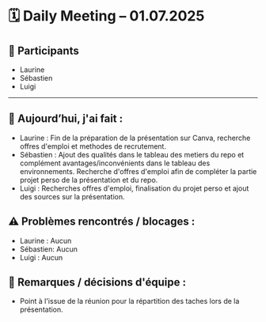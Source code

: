 # 🗓️ Daily Meeting – 01.07.2025

## 👥 Participants
- Laurine
- Sébastien
- Luigi

---

## 🎯 Aujourd’hui, j'ai fait :
- Laurine : Fin de la préparation de la présentation sur Canva, recherche offres d'emploi et methodes de recrutement.
- Sébastien : Ajout des qualités dans le tableau des metiers du repo et complément avantages/inconvénients dans le tableau des environnements. Recherche d'offres d'emploi afin de compléter la partie projet perso de la présentation et du repo.
- Luigi : Recherches offres d'emploi, finalisation du projet perso et ajout des sources sur la présentation.

## ⚠️ Problèmes rencontrés / blocages :
- Laurine : Aucun
- Sébastien: Aucun
- Luigi : Aucun

## 🧠 Remarques / décisions d'équipe :
- Point à l'issue de la réunion pour la répartition des taches lors de la présentation.
